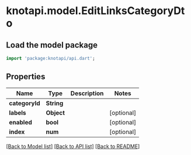# knotapi.model.EditLinksCategoryDto

## Load the model package
```dart
import 'package:knotapi/api.dart';
```

## Properties
Name | Type | Description | Notes
------------ | ------------- | ------------- | -------------
**categoryId** | **String** |  | 
**labels** | **Object** |  | [optional] 
**enabled** | **bool** |  | [optional] 
**index** | **num** |  | [optional] 

[[Back to Model list]](../README.md#documentation-for-models) [[Back to API list]](../README.md#documentation-for-api-endpoints) [[Back to README]](../README.md)


